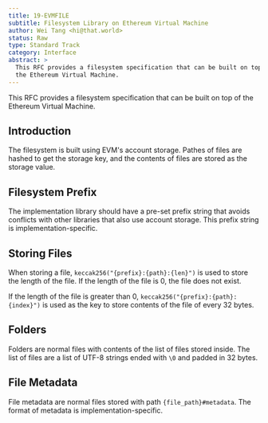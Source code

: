 ```yaml
---
title: 19-EVMFILE
subtitle: Filesystem Library on Ethereum Virtual Machine
author: Wei Tang <hi@that.world>
status: Raw
type: Standard Track
category: Interface
abstract: >
  This RFC provides a filesystem specification that can be built on top of
  the Ethereum Virtual Machine.
---
```


This RFC provides a filesystem specification that can be built on top of
the Ethereum Virtual Machine.

Introduction
------------

The filesystem is built using EVM\'s account storage. Pathes of files
are hashed to get the storage key, and the contents of files are stored
as the storage value.

Filesystem Prefix
-----------------

The implementation library should have a pre-set prefix string that
avoids conflicts with other libraries that also use account storage.
This prefix string is implementation-specific.

Storing Files
-------------

When storing a file, `keccak256("{prefix}:{path}:{len}")` is used to
store the length of the file. If the length of the file is 0, the file
does not exist.

If the length of the file is greater than 0,
`keccak256("{prefix}:{path}:{index}")` is used as the key to store
contents of the file of every 32 bytes.

Folders
-------

Folders are normal files with contents of the list of files stored
inside. The list of files are a list of UTF-8 strings ended with `\0`
and padded in 32 bytes.

File Metadata
-------------

File metadata are normal files stored with path `{file_path}#metadata`.
The format of metadata is implementation-specific.
